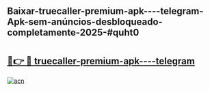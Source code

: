 ## Baixar-truecaller-premium-apk----telegram-Apk-sem-anúncios-desbloqueado-completamente-2025-#quht0

# <h2><a href="https://ainizakaria.my?title=truecaller-premium-apk----telegram&ref=20M">🔗👉 🔴 truecaller-premium-apk----telegram</a></h2>

[![acn](https://github.com/user-attachments/assets/0f9c940e-d8b0-45ae-aac7-cd30a18b3e1c)](https://ainizakaria.my?title=truecaller-premium-apk----telegram&ref=20M)

